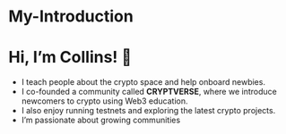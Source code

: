 # My-Introduction
# Hi, I’m Collins! 👋

- I teach people about the crypto space and help onboard newbies.
- I co-founded a community called **CRYPTVERSE**, where we introduce newcomers to crypto using Web3 education.
- I also enjoy running testnets and exploring the latest crypto projects.
- I’m passionate about growing communities

